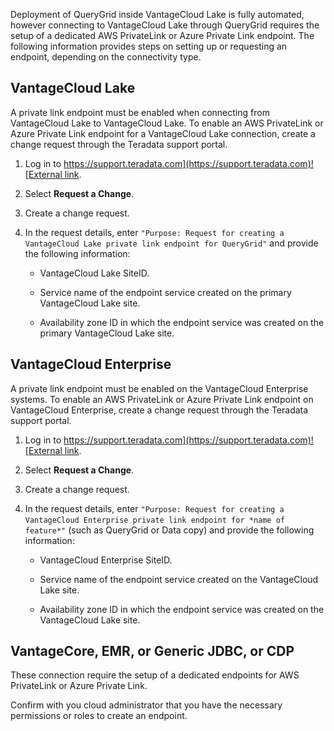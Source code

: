 Deployment of QueryGrid inside VantageCloud Lake is fully automated, however connecting to VantageCloud Lake through QueryGrid requires the setup of a dedicated AWS PrivateLink or Azure Private Link endpoint. The following information provides steps on setting up or requesting an endpoint, depending on the connectivity type.

## VantageCloud Lake


A private link endpoint must be enabled when connecting from VantageCloud Lake to VantageCloud Lake. To enable an AWS PrivateLink or Azure Private Link endpoint for a VantageCloud Lake connection, create a change request through the Teradata support portal.

1.  Log in to [https://support.teradata.com](https://support.teradata.com)![External link](Images/pyn1722886689405.svg).


1.  Select **Request a Change**.


1.  Create a change request.


1.  In the request details, enter `"Purpose: Request for creating a VantageCloud Lake private link endpoint for QueryGrid"` and provide the following information:

    -   VantageCloud Lake SiteID.


    -   Service name of the endpoint service created on the primary VantageCloud Lake site.


    -   Availability zone ID in which the endpoint service was created on the primary VantageCloud Lake site.


## VantageCloud Enterprise


A private link endpoint must be enabled on the VantageCloud Enterprise systems. To enable an AWS PrivateLink or Azure Private Link endpoint on VantageCloud Enterprise, create a change request through the Teradata support portal.

1.  Log in to [https://support.teradata.com](https://support.teradata.com)![External link](Images/pyn1722886689405.svg).


1.  Select **Request a Change**.


1.  Create a change request.


1.  In the request details, enter `"Purpose: Request for creating a VantageCloud Enterprise private link endpoint for *name of feature*"` (such as QueryGrid or Data copy) and provide the following information:

    -   VantageCloud Enterprise SiteID.


    -   Service name of the endpoint service created on the VantageCloud Lake site.


    -   Availability zone ID in which the endpoint service was created on the VantageCloud Lake site.


## VantageCore, EMR, or Generic JDBC, or CDP


These connection require the setup of a dedicated endpoints for AWS PrivateLink or Azure Private Link.

Confirm with you cloud administrator that you have the necessary permissions or roles to create an endpoint.

